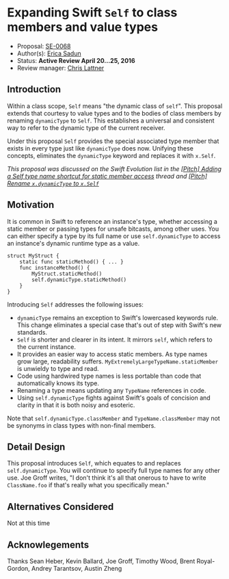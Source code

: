# Expanding Swift `Self` to class members and value types

* Proposal: [SE-0068](0068-universal-self.md)
* Author(s): [Erica Sadun](http://github.com/erica)
* Status: **Active Review April 20...25, 2016**
* Review manager: [Chris Lattner](http://github.com/lattner)

## Introduction

Within a class scope, `Self` means "the dynamic class of `self`". This proposal extends that courtesy to value types and to the bodies of class members
by renaming `dynamicType` to `Self`. This establishes a universal and consistent
way to refer to the dynamic type of the current receiver. 

Under this proposal `Self` provides the special associated type member that exists 
in every type just like `dynamicType` does now. Unifying these concepts,
eliminates the `dynamicType` keyword and replaces it with `x.Self`. 

*This proposal was discussed on the Swift Evolution list in the [\[Pitch\] Adding a Self type name shortcut for static member access](http://thread.gmane.org/gmane.comp.lang.swift.evolution/13708/focus=13712) thread and [\[Pitch\] Rename `x.dynamicType` to `x.Self`](https://lists.swift.org/pipermail/swift-evolution/Week-of-Mon-20160411/014869.html)*

## Motivation

It is common in Swift to reference an instance's type, whether accessing 
a static member or passing types for unsafe bitcasts, among other uses.
You can either specify a type by its full name or use `self.dynamicType`
to access an instance's dynamic runtime type as a value. 

```
struct MyStruct {
    static func staticMethod() { ... }
    func instanceMethod() {
        MyStruct.staticMethod()
        self.dynamicType.staticMethod()
    }
}
```

Introducing `Self` addresses the following issues:

* `dynamicType` remains an exception to Swift's lowercased keywords rule. This change eliminates a special case that's out of step with Swift's new standards.
* `Self` is shorter and clearer in its intent. It mirrors `self`, which refers to the current instance.
* It provides an easier way to access static members. As type names grow large, readability suffers. `MyExtremelyLargeTypeName.staticMember` is unwieldy to type and read.
* Code using hardwired type names is less portable than code that automatically knows its type.
* Renaming a type means updating any `TypeName` references in code.
* Using `self.dynamicType` fights against Swift's goals of concision and clarity in that it is both noisy and esoteric.

Note that `self.dynamicType.classMember` and `TypeName.classMember` may not be synonyms in class types with non-final members.

## Detail Design

This proposal introduces `Self`, which equates to and replaces `self.dynamicType`. 
You will continue to specify full type names for any other use. Joe Groff writes, "I don't think it's all that onerous to have  to write `ClassName.foo` if that's really what you specifically mean."

## Alternatives Considered

Not at this time

## Acknowlegements

Thanks Sean Heber, Kevin Ballard, Joe Groff, Timothy Wood, Brent Royal-Gordon, Andrey Tarantsov, Austin Zheng